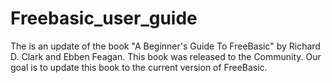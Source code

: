 # Freebasic_user_guide
The is an update of the book "A Beginner's Guide To FreeBasic" by Richard D. Clark and Ebben Feagan. This book was released to the Community. Our goal is to update this book to the current version of FreeBasic. 
